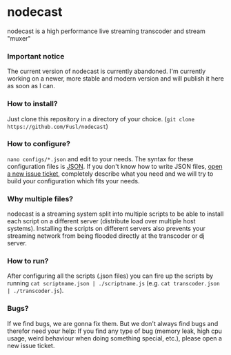 nodecast
===

nodecast is a high performance live streaming transcoder and stream "muxer"

### Important notice
The current version of nodecast is currently abandoned. I'm currently working on a newer, more stable and modern version and will publish it here as soon as I can.

### How to install?
Just clone this repository in a directory of your choice. (```git clone https://github.com/Fusl/nodecast```)

### How to configure?
```nano configs/*.json``` and edit to your needs. The syntax for these configuration files is [JSON](http://json.org/ "JSON website"). If you don't know how to write JSON files, [open a new issue ticket](https://github.com/Fusl/nodecast/issues), completely describe what you need and we will try to build your configuration which fits your needs.

### Why multiple files?
nodecast is a streaming system split into multiple scripts to be able to install each script on a different server (distribute load over multiple host systems). Installing the scripts on different servers also prevents your streaming network from being flooded directly at the transcoder or dj server.

### How to run?
After configuring all the scripts (.json files) you can fire up the scripts by running ```cat scriptname.json | ./scriptname.js``` (e.g. ```cat transcoder.json | ./transcoder.js```).

### Bugs?
If we find bugs, we are gonna fix them. But we don't always find bugs and therefor need your help: If you find any type of bug (memory leak, high cpu usage, weird behaviour when doing something special, etc.), please open a new issue ticket.
